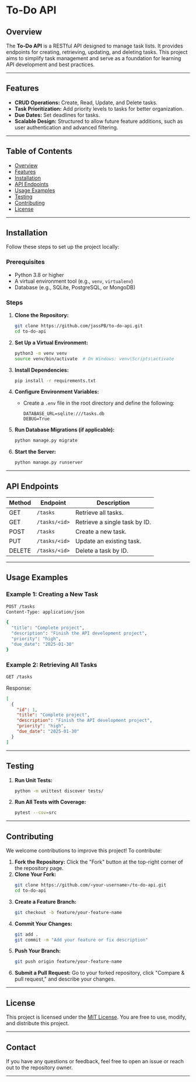 # To-Do API

## Overview

The **To-Do API** is a RESTful API designed to manage task lists. It provides endpoints for creating, retrieving, updating, and deleting tasks. This project aims to simplify task management and serve as a foundation for learning API development and best practices.

---

## Features

- **CRUD Operations:** Create, Read, Update, and Delete tasks.
- **Task Prioritization:** Add priority levels to tasks for better organization.
- **Due Dates:** Set deadlines for tasks.
- **Scalable Design:** Structured to allow future feature additions, such as user authentication and advanced filtering.

---

## Table of Contents

- [Overview](#overview)
- [Features](#features)
- [Installation](#installation)
- [API Endpoints](#api-endpoints)
- [Usage Examples](#usage-examples)
- [Testing](#testing)
- [Contributing](#contributing)
- [License](#license)

---

## Installation

Follow these steps to set up the project locally:

### Prerequisites
- Python 3.8 or higher
- A virtual environment tool (e.g., `venv`, `virtualenv`)
- Database (e.g., SQLite, PostgreSQL, or MongoDB)

### Steps

1. **Clone the Repository:**
   ```bash
   git clone https://github.com/jassPB/to-do-api.git
   cd to-do-api
   ```

2. **Set Up a Virtual Environment:**
   ```bash
   python3 -m venv venv
   source venv/bin/activate  # On Windows: venv\Scripts\activate
   ```

3. **Install Dependencies:**
   ```bash
   pip install -r requirements.txt
   ```

4. **Configure Environment Variables:**
   - Create a `.env` file in the root directory and define the following:
     ```env
     DATABASE_URL=sqlite:///tasks.db
     DEBUG=True
     ```

5. **Run Database Migrations (if applicable):**
   ```bash
   python manage.py migrate
   ```

6. **Start the Server:**
   ```bash
   python manage.py runserver
   ```

---

## API Endpoints

| Method | Endpoint         | Description                   |
|--------|------------------|-------------------------------|
| GET    | `/tasks`         | Retrieve all tasks.           |
| GET    | `/tasks/<id>`    | Retrieve a single task by ID. |
| POST   | `/tasks`         | Create a new task.            |
| PUT    | `/tasks/<id>`    | Update an existing task.      |
| DELETE | `/tasks/<id>`    | Delete a task by ID.          |

---

## Usage Examples

### Example 1: Creating a New Task
```bash
POST /tasks
Content-Type: application/json

{
  "title": "Complete project",
  "description": "Finish the API development project",
  "priority": "high",
  "due_date": "2025-01-30"
}
```

### Example 2: Retrieving All Tasks
```bash
GET /tasks
```
Response:
```json
[
  {
    "id": 1,
    "title": "Complete project",
    "description": "Finish the API development project",
    "priority": "high",
    "due_date": "2025-01-30"
  }
]
```

---

## Testing

1. **Run Unit Tests:**
   ```bash
   python -m unittest discover tests/
   ```

2. **Run All Tests with Coverage:**
   ```bash
   pytest --cov=src
   ```

---

## Contributing

We welcome contributions to improve this project! To contribute:

1. **Fork the Repository:** Click the "Fork" button at the top-right corner of the repository page.
2. **Clone Your Fork:**
   ```bash
   git clone https://github.com/<your-username>/to-do-api.git
   cd to-do-api
   ```
3. **Create a Feature Branch:**
   ```bash
   git checkout -b feature/your-feature-name
   ```
4. **Commit Your Changes:**
   ```bash
   git add .
   git commit -m "Add your feature or fix description"
   ```
5. **Push Your Branch:**
   ```bash
   git push origin feature/your-feature-name
   ```
6. **Submit a Pull Request:** Go to your forked repository, click "Compare & pull request," and describe your changes.

---

## License

This project is licensed under the [MIT License](LICENSE). You are free to use, modify, and distribute this project.

---

## Contact

If you have any questions or feedback, feel free to open an issue or reach out to the repository owner.

---